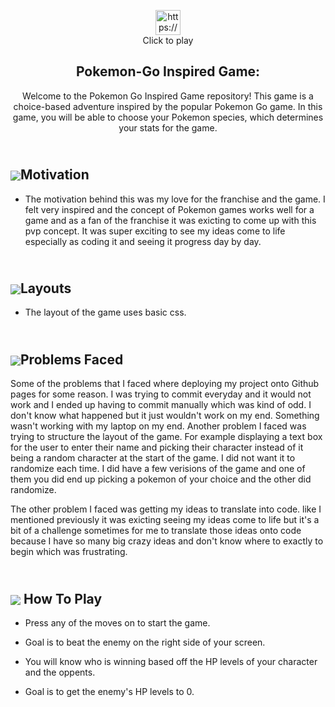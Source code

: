 <p align="center">
  <a href="https://melanietr98.github.io/pokemongame/" target="blank">
    <img src="https://i.imgur.com/wFJgJO8.pngf" alt="https://melanietr98.github.io/pokemongame/" height="40" width="40">
  </a><br>
  Click to play
</p>
<h2 align="center">Pokemon-Go Inspired Game:</h2>  
<p align="center">
Welcome to the Pokemon Go Inspired Game repository! This game is a choice-based adventure inspired by the popular Pokemon Go game. In this game, you will be able to choose your Pokemon species, which determines your stats for the game.</p>




## <br><img src='https://img.pokemondb.net/sprites/black-white/normal/pikachu-f.png' style='display:inline;vertical-align:middle;'>Motivation 
- The motivation behind this was my love for the franchise and the game. I felt very inspired and the concept of Pokemon games works well for a game and as a fan of the franchise it was exicting to come up with this pvp concept. It was super exciting to see my ideas come to life especially as coding it and seeing it progress day by day. 

## <br><img src='https://img.pokemondb.net/sprites/black-white/normal/gyarados-f.png' style='display:inline;vertical-align:middle;'>**Layouts** 
- The layout of the game uses basic css. 

## <br><img src='https://img.pokemondb.net/sprites/black-white/normal/blastoise.png' style='display:inline;vertical-align:middle;'>**Problems Faced**
Some of the problems that I faced where deploying my project onto Github pages for some reason. I was trying to commit everyday and it would not work and I ended up having to commit manually which was kind of odd. I don't know what happened but it just wouldn't work on my end. Something wasn't working with my laptop on my end. Another problem I faced was trying to structure the layout of the game. For example displaying a text box for the user to enter their name and picking their character instead of it being a random character at the start of the game. I did not want it to randomize each time. I did have a few verisions of the game and one of them you did end up picking a pokemon of your choice and the other did randomize. 

The other problem I faced was getting my ideas to translate into code. like I mentioned previously it was exicting seeing my ideas come to life but it's a bit of a challenge sometimes for me to translate those ideas onto code because I have so many big crazy ideas and don't know where to exactly to begin which was frustrating.




## <br><img src='https://img.pokemondb.net/sprites/black-white/normal/ditto.png' style='display:inline;vertical-align:middle;'> **How To Play** 
- Press any of the moves on to start the game.

- Goal is to beat the enemy on the right side of your screen. 

- You will know who is winning based off the HP levels of your character and the oppents.

- Goal is to get the enemy's HP levels to 0. 
